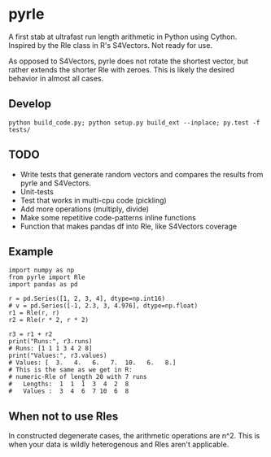 # pyrle

A first stab at ultrafast run length arithmetic in Python using Cython. Inspired
by the Rle class in R's S4Vectors. Not ready for use.

As opposed to S4Vectors, pyrle does not rotate the shortest vector, but rather extends the shorter Rle with zeroes. This is likely the desired behavior in almost all cases.

## Develop

```
python build_code.py; python setup.py build_ext --inplace; py.test -f tests/
```

## TODO

- Write tests that generate random vectors and compares the results from pyrle and S4Vectors.
- Unit-tests
- Test that works in multi-cpu code (pickling)
- Add more operations (multiply, divide)
- Make some repetitive code-patterns inline functions
- Function that makes pandas df into Rle, like S4Vectors coverage

## Example

```
import numpy as np
from pyrle import Rle
import pandas as pd

r = pd.Series([1, 2, 3, 4], dtype=np.int16)
# v = pd.Series([-1, 2.3, 3, 4.976], dtype=np.float)
r1 = Rle(r, r)
r2 = Rle(r * 2, r * 2)

r3 = r1 + r2
print("Runs:", r3.runs)
# Runs: [1 1 1 3 4 2 8]
print("Values:", r3.values)
# Values: [  3.   4.   6.   7.  10.   6.   8.]
# This is the same as we get in R:
# numeric-Rle of length 20 with 7 runs
#   Lengths:  1  1  1  3  4  2  8
#   Values :  3  4  6  7 10  6  8
```

## When not to use Rles

In constructed degenerate cases, the arithmetic operations are n^2. This is when your data is wildly heterogenous and Rles aren't applicable.
